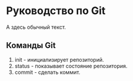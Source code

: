 # Руководство по Git
А здесь обычный текст.
## Команды Git
1. init - инициализирует репозиторий.
2. status - показывает состояние репозитория.
3. commit - сделать коммит.
